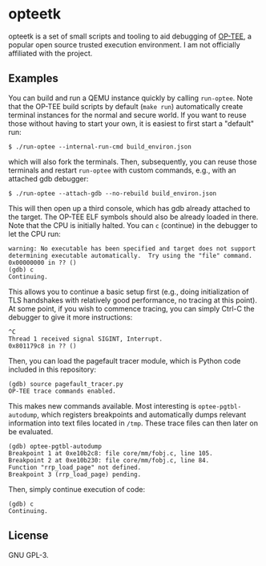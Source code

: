 # opteetk
opteetk is a set of small scripts and tooling to aid debugging of
[OP-TEE](https://github.com/OP-TEE/optee_os), a popular open source trusted
execution environment. I am not officially affiliated with the project.


## Examples
You can build and run a QEMU instance quickly by calling `run-optee`. Note that the
OP-TEE build scripts by default (`make run`) automatically create terminal instances
for the normal and secure world. If you want to reuse those without having to start
your own, it is easiest to first start a "default" run:

```
$ ./run-optee --internal-run-cmd build_environ.json
```

which will also fork the terminals. Then, subsequently, you can reuse those
terminals and restart `run-optee` with custom commands, e.g., with an attached
gdb debugger:

```
$ ./run-optee --attach-gdb --no-rebuild build_environ.json
```

This will then open up a third console, which has gdb already attached to the
target. The OP-TEE ELF symbols should also be already loaded in there. Note
that the CPU is initially halted. You can `c` (continue) in the debugger to let
the CPU run:

```
warning: No executable has been specified and target does not support
determining executable automatically.  Try using the "file" command.
0x00000000 in ?? ()
(gdb) c
Continuing.
```

This allows you to continue a basic setup first (e.g., doing initialization of
TLS handshakes with relatively good performance, no tracing at this point). At
some point, if you wish to commence tracing, you can simply Ctrl-C the debugger
to give it more instructions:

```
^C
Thread 1 received signal SIGINT, Interrupt.
0x801179c8 in ?? ()
```

Then, you can load the pagefault tracer module, which is Python code included
in this repository:

```
(gdb) source pagefault_tracer.py 
OP-TEE trace commands enabled.
```

This makes new commands available. Most interesting is `optee-pgtbl-autodump`,
which registers breakpoints and automatically dumps relevant information into
text files located in `/tmp`. These trace files can then later on be evaluated.

```
(gdb) optee-pgtbl-autodump 
Breakpoint 1 at 0xe10b2c8: file core/mm/fobj.c, line 105.
Breakpoint 2 at 0xe10b230: file core/mm/fobj.c, line 84.
Function "rrp_load_page" not defined.
Breakpoint 3 (rrp_load_page) pending.
```

Then, simply continue execution of code:

```
(gdb) c
Continuing.
```

## License
GNU GPL-3.
